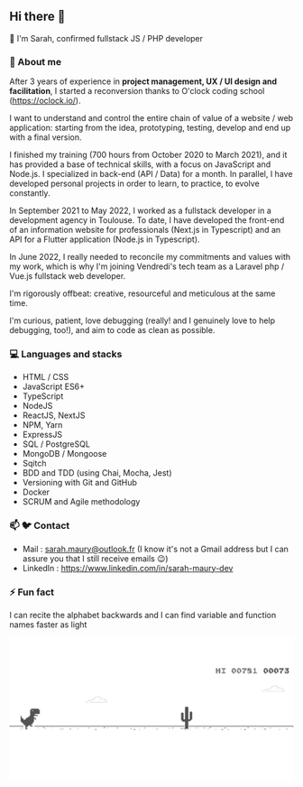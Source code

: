 ## Hi there 👋

🌱 I'm Sarah, confirmed fullstack JS / PHP developer 

### 🧐 About me

After 3 years of experience in **project management, UX / UI design and facilitation**, I started a reconversion thanks to O'clock coding school (https://oclock.io/).

I want to understand and control the entire chain of value of a website / web application: starting from the idea, prototyping, testing, develop and end up with a final version.

I finished my training (700 hours from October 2020 to March 2021), and it has provided a base of technical skills, with a focus on JavaScript and
Node.js. I specialized in back-end (API / Data) for a month. In parallel, I have developed personal projects in order to learn, to practice, to evolve
constantly. 

In September 2021 to May 2022, I worked as a fullstack developer in a development agency in Toulouse. To date, I have developed the front-end of an information website for professionals (Next.js in Typescript) and an API for a Flutter application (Node.js in Typescript).

In June 2022, I really needed to reconcile my commitments and values with my work, which is why I'm joining Vendredi's tech team as a Laravel php / Vue.js fullstack web developer.

I'm rigorously offbeat: creative, resourceful and meticulous at the same time.

I'm curious, patient, love debugging (really! and I genuinely love to help debugging, too!), and aim to code as clean as possible.


### 💻 Languages and stacks

- HTML / CSS 
- JavaScript ES6+
- TypeScript
- NodeJS
- ReactJS, NextJS
- NPM, Yarn
- ExpressJS
- SQL / PostgreSQL
- MongoDB / Mongoose
- Sqitch
- BDD and TDD (using Chai, Mocha, Jest)
- Versioning with Git and GitHub
- Docker
- SCRUM and Agile methodology 

### 📫 🐦 Contact

- Mail : sarah.maury@outlook.fr (I know it's not a Gmail address but I can assure you that I still receive emails 😉) 
- LinkedIn : https://www.linkedin.com/in/sarah-maury-dev

### ⚡️ Fun fact

I can recite the alphabet backwards and I can find variable and function names faster as light

![Cover](https://github.com/sarah-maau/sarah-maau/blob/main/cover.jpg)
